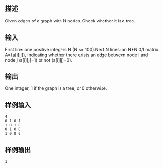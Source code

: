 ## 描述


Given edges of a graph with N nodes. Check whether it is a tree.

## 输入


First line: one positive integers N (N <= 100).Next N lines: an N*N 0/1 matrix A={a[i][j]}, indicating whether there exists an edge between node i and node j (a[i][j]=1) or not (a[i][j]=0).

## 输出


One integer, 1 if the graph is a tree, or 0 otherwise.

## 样例输入


```
4
0 1 0 1
1 0 1 0
0 1 0 0
1 0 0 0
```


## 样例输出


```
1
```


